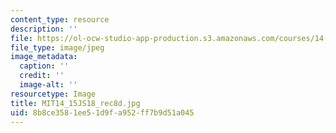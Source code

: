 ```yaml
---
content_type: resource
description: ''
file: https://ol-ocw-studio-app-production.s3.amazonaws.com/courses/14-15j-networks-spring-2018/8b8ce3581ee51d9fa952ff7b9d51a045_MIT14_15JS18_rec8d.jpg
file_type: image/jpeg
image_metadata:
  caption: ''
  credit: ''
  image-alt: ''
resourcetype: Image
title: MIT14_15JS18_rec8d.jpg
uid: 8b8ce358-1ee5-1d9f-a952-ff7b9d51a045
---
```

